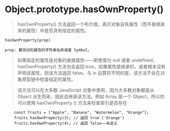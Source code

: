 # Object.prototype.hasOwnProperty()

> hasOwnProperty() 方法返回一个布尔值，表示对象自有属性（而不是继承来的属性）中是否具有指定的属性。

    hasOwnProperty(prop)

    prop: 要测试的属性的字符串名称或者 Symbol。

> 如果指定的属性是对象的直接属性——即使值为 null 或者 undefined，hasOwnProperty() 方法也会返回 true。如果属性是继承的，或者根本没有声明该属性，则该方法返回 false。与 in 运算符不同的是，该方法不会在对象原型链中检查指定的属性。

> 该方法可以在大多数 JavaScript 对象中使用，因为大多数对象都是从 Object 派生而来，因此会继承该方法。例如 Array 是一个 Object，所以你可以使用 hasOwnProperty () 方法来检查索引是否存在

        const fruits = ["Apple", "Banana", "Watermelon", "Orange"];
        fruits.hasOwnProperty(3); // 返回 true ('Orange')
        fruits.hasOwnProperty(4); // 返回 false——未定义
